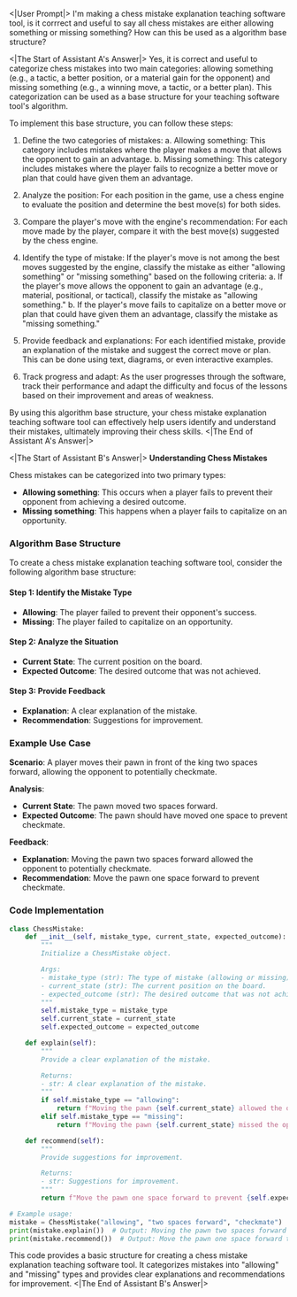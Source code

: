 <|User Prompt|>
I'm making a chess mistake explanation teaching software tool, is it corrrect and useful to say all chess mistakes are either allowing something or missing something? How can this be used as a algorithm base structure?

<|The Start of Assistant A's Answer|>
Yes, it is correct and useful to categorize chess mistakes into two main categories: allowing something (e.g., a tactic, a better position, or a material gain for the opponent) and missing something (e.g., a winning move, a tactic, or a better plan). This categorization can be used as a base structure for your teaching software tool's algorithm.

To implement this base structure, you can follow these steps:

1. Define the two categories of mistakes:
   a. Allowing something: This category includes mistakes where the player makes a move that allows the opponent to gain an advantage.
   b. Missing something: This category includes mistakes where the player fails to recognize a better move or plan that could have given them an advantage.

2. Analyze the position: For each position in the game, use a chess engine to evaluate the position and determine the best move(s) for both sides.

3. Compare the player's move with the engine's recommendation: For each move made by the player, compare it with the best move(s) suggested by the chess engine.

4. Identify the type of mistake: If the player's move is not among the best moves suggested by the engine, classify the mistake as either "allowing something" or "missing something" based on the following criteria:
   a. If the player's move allows the opponent to gain an advantage (e.g., material, positional, or tactical), classify the mistake as "allowing something."
   b. If the player's move fails to capitalize on a better move or plan that could have given them an advantage, classify the mistake as "missing something."

5. Provide feedback and explanations: For each identified mistake, provide an explanation of the mistake and suggest the correct move or plan. This can be done using text, diagrams, or even interactive examples.

6. Track progress and adapt: As the user progresses through the software, track their performance and adapt the difficulty and focus of the lessons based on their improvement and areas of weakness.

By using this algorithm base structure, your chess mistake explanation teaching software tool can effectively help users identify and understand their mistakes, ultimately improving their chess skills.
<|The End of Assistant A's Answer|>

<|The Start of Assistant B's Answer|>
**Understanding Chess Mistakes**

Chess mistakes can be categorized into two primary types:

- **Allowing something**: This occurs when a player fails to prevent their opponent from achieving a desired outcome.
- **Missing something**: This happens when a player fails to capitalize on an opportunity.

### Algorithm Base Structure

To create a chess mistake explanation teaching software tool, consider the following algorithm base structure:

#### Step 1: **Identify the Mistake Type**

- **Allowing**: The player failed to prevent their opponent's success.
- **Missing**: The player failed to capitalize on an opportunity.

#### Step 2: **Analyze the Situation**

- **Current State**: The current position on the board.
- **Expected Outcome**: The desired outcome that was not achieved.

#### Step 3: **Provide Feedback**

- **Explanation**: A clear explanation of the mistake.
- **Recommendation**: Suggestions for improvement.

### Example Use Case

**Scenario**: A player moves their pawn in front of the king two spaces forward, allowing the opponent to potentially checkmate.

**Analysis**:

- **Current State**: The pawn moved two spaces forward.
- **Expected Outcome**: The pawn should have moved one space to prevent checkmate.

**Feedback**:

- **Explanation**: Moving the pawn two spaces forward allowed the opponent to potentially checkmate.
- **Recommendation**: Move the pawn one space forward to prevent checkmate.

### Code Implementation

```python
class ChessMistake:
    def __init__(self, mistake_type, current_state, expected_outcome):
        """
        Initialize a ChessMistake object.

        Args:
        - mistake_type (str): The type of mistake (allowing or missing).
        - current_state (str): The current position on the board.
        - expected_outcome (str): The desired outcome that was not achieved.
        """
        self.mistake_type = mistake_type
        self.current_state = current_state
        self.expected_outcome = expected_outcome

    def explain(self):
        """
        Provide a clear explanation of the mistake.

        Returns:
        - str: A clear explanation of the mistake.
        """
        if self.mistake_type == "allowing":
            return f"Moving the pawn {self.current_state} allowed the opponent to potentially {self.expected_outcome}."
        elif self.mistake_type == "missing":
            return f"Moving the pawn {self.current_state} missed the opportunity to {self.expected_outcome}."

    def recommend(self):
        """
        Provide suggestions for improvement.

        Returns:
        - str: Suggestions for improvement.
        """
        return f"Move the pawn one space forward to prevent {self.expected_outcome}."

# Example usage:
mistake = ChessMistake("allowing", "two spaces forward", "checkmate")
print(mistake.explain())  # Output: Moving the pawn two spaces forward allowed the opponent to potentially checkmate.
print(mistake.recommend())  # Output: Move the pawn one space forward to prevent checkmate.
```

This code provides a basic structure for creating a chess mistake explanation teaching software tool. It categorizes mistakes into "allowing" and "missing" types and provides clear explanations and recommendations for improvement.
<|The End of Assistant B's Answer|>